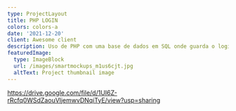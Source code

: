 ```yaml
---
type: ProjectLayout
title: PHP LOGIN
colors: colors-a
date: '2021-12-20'
client: Awesome client
description: Uso de PHP com uma base de dados em SQL onde guarda o login/ sign up da conta
featuredImage:
  type: ImageBlock
  url: /images/smartmockups_m1us6cjt.jpg
  altText: Project thumbnail image
---
```

<https://drive.google.com/file/d/1UI6Z-rRcfq0WSdZaouVljemwvDNqiTyE/view?usp=sharing>
